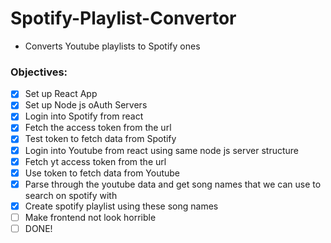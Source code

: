 # Spotify-Playlist-Convertor
 - Converts Youtube playlists to Spotify ones


### Objectives:
 - [x] Set up React App
 - [x] Set up Node js oAuth Servers
 - [x] Login into Spotify from react
 - [x] Fetch the access token from the url
 - [x] Test token to fetch data from Spotify
 - [x] Login into Youtube from react using same node js server structure
 - [x] Fetch yt access token from the url
 - [x] Use token to fetch data from Youtube
 - [x] Parse through the youtube data and get song names that we can use to search on spotify with
 - [x] Create spotify playlist using these song names
 - [ ] Make frontend not look horrible
 - [ ] DONE!
